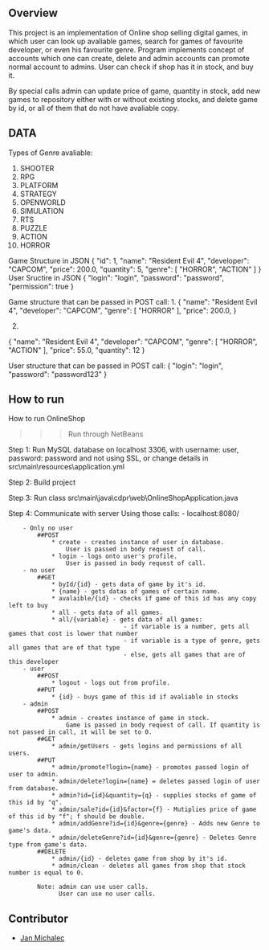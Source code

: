 ## Overview
This project is an implementation of Online shop selling digital games, in which user can look up avaliable games, search for games of favourite developer, or even his favourite genre.
Program implements concept of accounts which one can create, delete and admin accounts can promote normal account to admins.
User can check if shop has it in stock, and buy it.

By special calls admin can update price of game, quantity in stock, add new games to repository either with or without existing stocks, and delete game by id, or all of them that do not have avaliable copy.

## DATA
Types of Genre avaliable:
1. SHOOTER
2. RPG
3. PLATFORM
4. STRATEGY
5. OPENWORLD
6. SIMULATION
7. RTS
8. PUZZLE
9. ACTION
10. HORROR

Game Structure in JSON
{
    "id": 1,
    "name": "Resident Evil 4",
    "developer": "CAPCOM",
    "price": 200.0,
    "quantity": 5,
    "genre": [
        "HORROR",
        "ACTION"
    ]
}
User Sructire in JSON
{   "login": "login",
    "password": "password",
    "permission": true  }


Game structure that can be passed in POST call:
1. 
{  "name": "Resident Evil 4",
    "developer": "CAPCOM",
    "genre": 
    [   "HORROR"  ],
    "price": 200.0,  }

2.  
{   "name": "Resident Evil 4",
    "developer": "CAPCOM",
    "genre": 
    [   "HORROR",
        "ACTION"  ],
    "price": 55.0,
    "quantity": 12  }

User structure that can be passed in POST call:
{  "login": "login",
    "password": "password123"  }

## How to run
How to run OnlineShop

>>>Run through NetBeans

Step 1: Run MySQL database on localhost 3306, with username: user, password: password and not using SSL,
            or change details in src\main\resources\application.yml

Step 2: Build project

Step 3: Run class src\main\java\cdpr\web\OnlineShopApplication.java

Step 4: Communicate with server Using those calls:
    - localhost:8080/

        - Only no user
            ##POST
                * create - creates instance of user in database.
                    User is passed in body request of call.
                * login - logs onto user's profile.
                    User is passed in body request of call.
        - no user
            ##GET
                * byId/{id} - gets data of game by it's id.
                * {name} - gets datas of games of certain name.
                * avalaible/{id} - checks if game of this id has any copy left to buy
                * all - gets data of all games.
                * all/{variable} - gets data of all games:
                                    - if variable is a number, gets all games that cost is lower that number
                                    - if variable is a type of genre, gets all games that are of that type
                                    - else, gets all games that are of this developer
        - user
            ##POST
                * logout - logs out from profile.
            ##PUT
                * {id} - buys game of this id if avaliable in stocks
        - admin
            ##POST
                * admin - creates instance of game in stock.
                    Game is passed in body request of call. If quantity is not passed in call, it will be set to 0. 
            ##GET
                * admin/getUsers - gets logins and permissions of all users.
            ##PUT
                * admin/promote?login={name} - promotes passed login of user to admin.
                * admin/delete?login={name} = deletes passed login of user from database.
                * admin?id={id}&quantity={q} - supplies stocks of game of this id by "q".
                * admin/sale?id={id}&factor={f} - Mutiplies price of game of this id by "f"; f should be double.
                * admin/addGenre?id={id}&genre={genre} - Adds new Genre to game's data.
                * admin/deleteGenre?id={id}&genre={genre} - Deletes Genre type from game's data.
            ##DELETE
                * admin/{id} - deletes game from shop by it's id.
                * admin/clean - deletes all games from shop that stock number is equal to 0.

            Note: admin can use user calls. 
                  User can use no user calls.

## Contributor
* [Jan Michalec](https://github.com/cdfre0)
